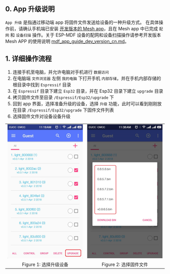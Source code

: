 ## 0. App 升级说明

`App 升级` 是指通过移动端 app 将固件文件发送给设备的一种升级方式。
在具体操作前，请确认手机端已安装 [开发版本的 Mesh app](https://github.com/EspressifApp/Esp32MeshForAndroid/raw/master/release/test.apk)，且在 Mesh app 中已完成 `配网` 和 `设备扫描` 操作。关于 ESP-MDF 设备的配网和设备扫描操作请参考开发版本 Mesh APP 的使用说明 [mdf_app_guide_dev_version_cn.md](mdf_app_guide_dev_version_cn.md)。

## 1. 详细操作流程

1. 连接手机至电脑，并允许电脑对手机进行 `数据访问`
2. 在电脑端 `文件浏览器` 左侧 `我的电脑` 下打开手机 `内部存储`，并在手机内部存储的根目录中找到 `Espressif` 目录
3. 在 `Espressif` 目录下建立 `Esp32` 目录，并在 Esp32 目录下建立 `upgrade` 目录
4. 拷贝固件文件至目录 `/Espressif/Esp32/upgrade` 下
5. 回到 app 界面，选择准备升级的设备，选择 `升级` 功能，此时可以看到刚刚放在目录 `/Espressif/Esp32/upgrade` 下固件文件列表
6. 选择固件文件对设备设备升级

<table><tr>
<td ><img src="_static/mdf_app_screenshot_ota_1.jpg" width="400"></td>
<td ><img src="_static/mdf_app_screenshot_ota_2.jpg" width="400"></td>
</tr>
<tr>
<td align="center"> Figure 1: 选择升级设备 </td>
<td align="center"> Figure 2: 选择固件文件 </td>
</tr>
</table>
